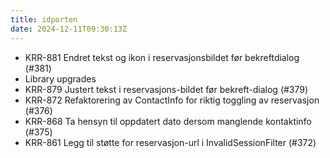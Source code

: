 ```yaml
---
title: idporten
date: 2024-12-11T09:30:13Z
---
```

- KRR-881 Endret tekst og ikon i reservasjonsbildet før bekreftdialog (#381)
- Library upgrades
- KRR-879 Justert tekst i reservasjons-bildet før bekreft-dialog (#379)
- KRR-872 Refaktorering av ContactInfo for riktig toggling av reservasjon (#376)
- KRR-868 Ta hensyn til oppdatert dato dersom manglende kontaktinfo (#375)
- KRR-861 Legg til støtte for reservasjon-url i InvalidSessionFilter (#372)

